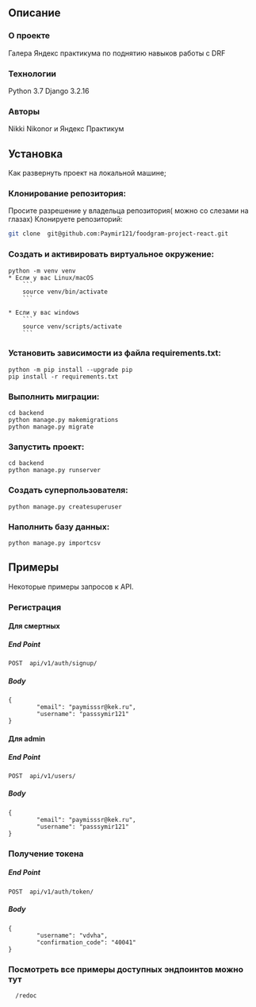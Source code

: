  
## Описание
### О проекте
Галера Яндекс практикума по поднятию навыков работы с DRF

### Технологии
Python 3.7 Django 3.2.16

### Авторы
Nikki Nikonor и Яндекс Практикум

## Установка
Как развернуть проект на локальной машине;

### Клонирование репозитория:
Просите разрешение у владельца репозитория( можно со слезами на глазах)
Клонируете репозиторий:

```bash
git clone  git@github.com:Paymir121/foodgram-project-react.git
``` 

### Cоздать и активировать виртуальное окружение:
```
python -m venv venv
* Если у вас Linux/macOS
    ```
    source venv/bin/activate
    ```

* Если у вас windows
    ```
    source venv/scripts/activate
    ```
```

### Установить зависимости из файла requirements.txt:
```
python -m pip install --upgrade pip
pip install -r requirements.txt
```

### Выполнить миграции:
```
cd backend
python manage.py makemigrations
python manage.py migrate
```

### Запустить проект:
```
cd backend
python manage.py runserver
```

### Создать суперпользователя:
```
python manage.py createsuperuser
```
### Наполнить базу данных:
```
python manage.py importcsv
```

## Примеры
Некоторые примеры запросов к API.

### Регистрация

#### Для смертных

##### End Point
```
POST  api/v1/auth/signup/
```
#####  Body
```
{
        "email": "paymisssr@kek.ru",
        "username": "passsymir121"
}
```
#### Для admin

#####  End Point
```
POST  api/v1/users/
```
#####  Body
```
{
        "email": "paymisssr@kek.ru",
        "username": "passsymir121"
}
```
### Получение токена

##### End Point
```
POST  api/v1/auth/token/
```
#####  Body
```
{
        "username": "vdvha",
        "confirmation_code": "40041"
}
```
### Посмотреть все примеры  доступных эндпоинтов можно тут

```http
  /redoc
```
